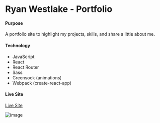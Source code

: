 # Ryan Westlake - Portfolio

#### Purpose
A portfolio site to highlight my projects, skills, and share a little about me.

#### Technology
- JavaScript
- React
- React Router
- Sass
- Greensock (animations)
- Webpack (create-react-app)

#### Live Site
[Live Site](http://rcwestlake.surge.sh/)

![image](https://cloud.githubusercontent.com/assets/9679076/23178558/22941cb0-f828-11e6-8051-b57a9c38c8f3.png)

